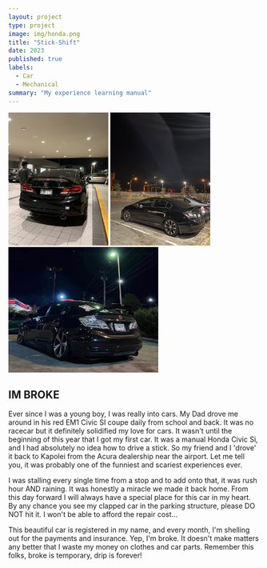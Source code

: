 ```yaml
---
layout: project
type: project
image: img/honda.png
title: "Stick-Shift"
date: 2023
published: true
labels:
  - Car
  - Mechanical
summary: "My experience learning manual"
---
```


<div class="text-center p-4">
  <img width="200px" src="../img/car1.jpg" class="img-thumbnail" >
  <img width="200px" src="../img/car2.jpg" class="img-thumbnail" >
  <img width="300px" src="../img/car3.jpg" class="img-thumbnail" >
</div>

## IM BROKE

Ever since I was a young boy, I was really into cars. My Dad drove me around in his red EM1 Civic SI coupe daily from school and back. It was no racecar but it definitely solidified my love for cars. It wasn't until the beginning of this year that I got my first car. It was a manual Honda Civic Si, and I had absolutely no idea how to drive a stick. So my friend and I 'drove' it back to Kapolei from the Acura dealership near the airport. Let me tell you, it was probably one of the funniest and scariest experiences ever. 

I was stalling every single time from a stop and to add onto that, it was rush hour AND raining. It was honestly a miracle we made it back home. From this day forward I will always have a special place for this car in my heart. By any chance you see my clapped car in the parking structure, please DO NOT hit it. I won't be able to afford the repair cost...

This beautiful car is registered in my name, and every month, I'm shelling out for the payments and insurance. Yep, I'm broke. It doesn't make matters any better that I waste my money on clothes and car parts. Remember this folks, broke is temporary, drip is forever!
